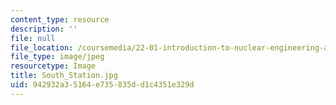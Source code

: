 ```yaml
---
content_type: resource
description: ''
file: null
file_location: /coursemedia/22-01-introduction-to-nuclear-engineering-and-ionizing-radiation-fall-2016/942932a35164e735835dd1c4351e329d_South_Station.jpg
file_type: image/jpeg
resourcetype: Image
title: South_Station.jpg
uid: 942932a3-5164-e735-835d-d1c4351e329d
---
```

